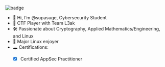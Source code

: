 ![badge](https://tryhackme-badges.s3.amazonaws.com/supasuge.png)

- 👋 Hi, I’m @supasuge, Cybersecurity Student
- 🎌 CTF Player with Team L3ak
- 🛠️ Passionate about Cryptography, Applied Mathematics/Engineering, and Linux
- 🐧 Major Linux enjoyer
- 🕳 Certifications:
  - [x] Certified AppSec Practitioner
  



<!---
supasuge/supasuge is a ✨ special ✨ repository because its `README.md` (this file) appears on your GitHub profile.
You can click the Preview link to take a look at your changes.
--->
